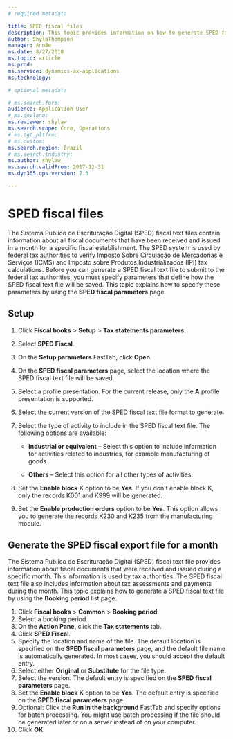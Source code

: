```yaml
---
# required metadata

title: SPED fiscal files
description: This topic provides information on how to generate SPED fiscal export files for Brazil. 
author: ShylaThompson
manager: AnnBe
ms.date: 8/27/2018
ms.topic: article
ms.prod: 
ms.service: dynamics-ax-applications
ms.technology:

# optional metadata

# ms.search.form:  
audience: Application User
# ms.devlang: 
ms.reviewer: shylaw
ms.search.scope: Core, Operations
# ms.tgt_pltfrm: 
# ms.custom: 
ms.search.region: Brazil
# ms.search.industry: 
ms.author: shylaw
ms.search.validFrom: 2017-12-31
ms.dyn365.ops.version: 7.3

---
```


# SPED fiscal files 

The Sistema Publico de Escrituração Digital (SPED) fiscal text files contain information about all fiscal documents that have been received and issued in a month for a specific fiscal establishment. The SPED system is used by federal tax authorities to verify Imposto Sobre Circulação de Mercadorias e Serviços (ICMS) and Imposto sobre Produtos Industrializados (IPI) tax calculations. Before you can generate a SPED fiscal text file to submit to the federal tax authorities, you must specify parameters that define how the SPED fiscal text file will be saved. This topic explains how to specify these parameters by using the **SPED fiscal parameters** page. 

## Setup

1. Click **Fiscal books** \> **Setup** \> **Tax statements parameters**.
2. Select **SPED Fiscal**.
3. On the **Setup parameters** FastTab, click **Open**.
4. On the **SPED fiscal parameters** page, select the location where the SPED fiscal text file will be saved.
5. Select a profile presentation. For the current release, only the **A** profile presentation is supported.
6. Select the current version of the SPED fiscal text file format to generate.
7. Select the type of activity to include in the SPED fiscal text file. The following options are available:
    
      - **Industrial or equivalent** – Select this option to include information for activities related to industries, for example manufacturing of goods.
    
      - **Others** – Select this option for all other types of activities.
      
8. Set the **Enable block K** option to be **Yes**. If you don't enable block K, only the records K001 and K999 will be generated.
9. Set the **Enable production orders** option to be **Yes**. This option allows you to generate the records K230 and K235 from the manufacturing module. 

## Generate the SPED fiscal export file for a month 

The Sistema Publico de Escrituração Digital (SPED) fiscal text file provides information about fiscal documents that were received and issued during a specific month. This information is used by tax authorities. The SPED fiscal text file also includes information about tax assessments and payments during the month. This topic explains how to generate a SPED fiscal text file by using the **Booking period** list page.

1. Click **Fiscal books** \> **Common** \> **Booking period**.
2. Select a booking period.
3. On the **Action Pane**, click the **Tax statements** tab.
4. Click **SPED Fiscal**.
5. Specify the location and name of the file. The default location is specified on the **SPED fiscal parameters** page, and the default file name is automatically generated. In most cases, you should accept the default entry.
6. Select either **Original** or **Substitute** for the file type.
7. Select the version. The default entry is specified on the **SPED fiscal parameters** page.
8. Set the **Enable block K** option to be **Yes**. The default entry is specified on the **SPED fiscal parameters** page.
9. Optional: Click the **Run in the background** FastTab and specify options for batch processing. You might use batch processing if the file should be generated later or on a server instead of on your computer.
10. Click **OK**.
